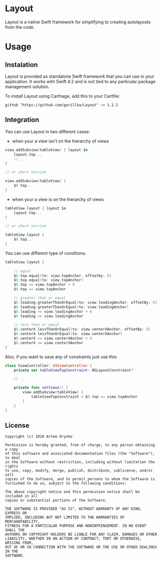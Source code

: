 # Layout

Layout is a native Swift framework for simplifying to creating autolayouts from the code.

# Usage
## Instalation

Layout is provided as standalone Swift framework that you can use in your application. It works with Swift 4.2 and is not tied to any particular package management solution.

To install Layout using Carthage, add this to your Cartfile:
```
github "https://github.com/gorillka/Layout" ~> 1.1.1
```

## Integration

You can use Layout in two different cases:

- when your a view isn't on the hierarchy of views

```swift
view.addSubview(tableView) { layout in 
    layout.top...
    // ...
}

// or short version

view.addSubview(tableView) {
    $0.top...
}
```

- when your a view is on the hierarchy of views

```swift
tableView.layout { layout in
    layout.top...
}

// or short version

tableView.layout {
    $0.top...
}
```

You can use different type of conditions.

```swift
tableView.layout {
    
    // equal
    $0.top.equal(to: view.topAnchor, offsetby: 0)
    $0.top.equal(to: view.topAnchor)
    $0.top == view.topAnchor + 0
    $0.top == view.topAnchor

    // greater than or equal
    $0.leading.greaterThanOrEqual(to: view.leadingAnchor, offsetBy: 0)
    $0.leading.greaterThanOrEqual(to: view.leadingAnchor)
    $0.leading >= view.leadingAnchor + 0
    $0.leading >= view.leadingAnchor

    // less than or equal
    $0.centerX.lessThanOrEqual(to: view.centerXAnchor, offsetBy: 0)
    $0.centerX.lessThanOrEqual(to: view.centerXAnchor)
    $0.centerX <= view.centerXAnchor + 0
    $0.centerX <= view.centerXAnchor
}
```

Also, if you want to save any of constraints just use this:

```swift
class ViewController: UIViewController {
    private var tableViewTopConstraint: NSLayoutConstraint?

    // ...

    private func setViews() {
        view.addSubview(tableView) {
            tableViewTopConstraint = $0.top == view.topAnchor
        }
    }
}
```

## License

    Copyright (c) 2018 Artem Orynko

    Permission is hereby granted, free of charge, to any person obtaining a copy
    of this software and associated documentation files (the "Software"), to deal
    in the Software without restriction, including without limitation the rights
    to use, copy, modify, merge, publish, distribute, sublicense, and/or sell
    copies of the Software, and to permit persons to whom the Software is
    furnished to do so, subject to the following conditions:

    The above copyright notice and this permission notice shall be included in all
    copies or substantial portions of the Software.

    THE SOFTWARE IS PROVIDED "AS IS", WITHOUT WARRANTY OF ANY KIND, EXPRESS OR
    IMPLIED, INCLUDING BUT NOT LIMITED TO THE WARRANTIES OF MERCHANTABILITY,
    FITNESS FOR A PARTICULAR PURPOSE AND NONINFRINGEMENT. IN NO EVENT SHALL THE
    AUTHORS OR COPYRIGHT HOLDERS BE LIABLE FOR ANY CLAIM, DAMAGES OR OTHER
    LIABILITY, WHETHER IN AN ACTION OF CONTRACT, TORT OR OTHERWISE, ARISING FROM,
    OUT OF OR IN CONNECTION WITH THE SOFTWARE OR THE USE OR OTHER DEALINGS IN THE
    SOFTWARE.
    